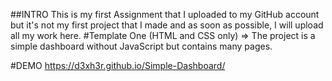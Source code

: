 ##INTRO This is my first Assignment that I uploaded to my GitHub account but it's not my first project that I made and as soon as possible, I will upload all my work here. #Template One (HTML and CSS only) => The project is a simple dashboard without JavaScript but contains many pages.


#DEMO
https://d3xh3r.github.io/Simple-Dashboard/
